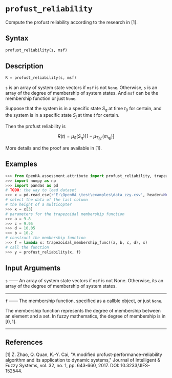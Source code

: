 # `profust_reliability`

Compute the profust reliability according to the research in [1].

## Syntax

```python
profust_reliability(s, msf)
```

## Description

```python
R = profust_reliability(s, msf)
```

`s` is an array of system state vectors if `msf` is not `None`.
Otherwise, `s` is an array of the degree of membership of system states.
And `msf` can be the membership function or just `None`.

Suppose that the system is in a specific state $S_q$ at time $t_0$ for certain, and the system is in a specific state $S_j$ at time $t$ for certain.

Then the profust reliability is

$$
R\left(t\right)=\mu_S\left(S_q\right)\left[1-\mu_{T_{\text{SF}}}\left(m_{qj}\right)\right]
$$

More details and the proof are available in [1].

## Examples

```python
>>> from OpenHA.assessment.attribute import profust_reliability, trapezoidal_membership_func
>>> import numpy as np
>>> import pandas as pd
# TODO: the way to load dataset
>>> x = pd.read_csv(r'E:\OpenHA_\test\examples\data_zzy.csv', header=None)
# select the data of the last column
# the height of a multicopter
>>> x = x[3]
# parameters for the trapezoidal membership function
>>> a = 9.8
>>> c = 9.95
>>> d = 10.05
>>> b = 10.2
# construct the membership function
>>> f = lambda x: trapezoidal_membership_func((a, b, c, d), x)
# call the function
>>> y = profust_reliability(x, f)

```

## Input Arguments

`s` —— An array of system state vectors if `msf` is not None.
Otherwise, its an array of the degree of membership of system states.

---

`f` —— The membership function, specified as a callble object, or just `None`.

The membership function represents the degree of membership between an element and a set.
In fuzzy mathematics, the degree of membership is in $[0,1]$.

---

## References

[1] Z. Zhao, Q. Quan, K.-Y. Cai, "A modified profust-performance-reliability algorithm and its application to dynamic systems," Journal of Intelligent & Fuzzy Systems, vol. 32, no. 1, pp. 643-660, 2017. DOI: 10.3233/JIFS-152544.
